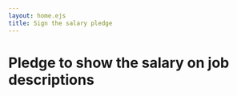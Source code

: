 ```yaml
---
layout: home.ejs
title: Sign the salary pledge
---
```


# Pledge to show the salary on job descriptions
